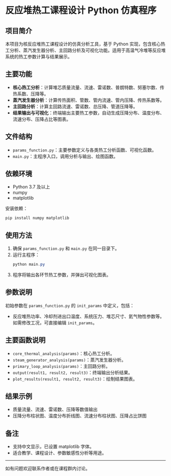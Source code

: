 # 反应堆热工课程设计 Python 仿真程序

## 项目简介
本项目为核反应堆热工课程设计的仿真分析工具，基于 Python 实现，包含核心热工分析、蒸汽发生器分析、主回路分析及可视化功能。适用于高温气冷堆等反应堆系统的热工参数计算与结果展示。

## 主要功能
- **核心热工分析**：计算堆芯质量流量、流速、雷诺数、普朗特数、努塞尔数、传热系数、压降等。
- **蒸汽发生器分析**：计算传热面积、管数、管内流速、管内压降、传热系数等。
- **主回路分析**：计算主回路流速、雷诺数、总压降、管道压降等。
- **结果输出与可视化**：终端输出主要热工参数，自动生成压降分布、温度分布、流速分布、压降占比等图表。

## 文件结构
- `params_function.py`：主要参数定义与各类热工分析函数、可视化函数。
- `main.py`：主程序入口，调用分析与输出、绘图函数。

## 依赖环境
- Python 3.7 及以上
- numpy
- matplotlib

安装依赖：
```powershell
pip install numpy matplotlib
```

## 使用方法
1. 确保 `params_function.py` 和 `main.py` 在同一目录下。
2. 运行主程序：
   ```powershell
   python main.py
   ```
3. 程序将输出各环节热工参数，并弹出可视化图表。

## 参数说明
初始参数在 `params_function.py` 的 `init_params` 中定义，包括：
- 反应堆热功率、冷却剂进出口温度、系统压力、堆芯尺寸、氦气物性参数等。
如需修改工况，可直接编辑 `init_params`。

## 主要函数说明
- `core_thermal_analysis(params)`：核心热工分析。
- `steam_generator_analysis(params)`：蒸汽发生器分析。
- `primary_loop_analysis(params)`：主回路分析。
- `output(result1, result2, result3)`：终端输出分析结果。
- `plot_results(result1, result2, result3)`：绘制结果图表。

## 结果示例
- 质量流量、流速、雷诺数、压降等数值输出
- 压降分布柱状图、温度分布折线图、流速分布柱状图、压降占比饼图

## 备注
- 支持中文显示，已设置 matplotlib 字体。
- 适合教学、课程设计、参数敏感性分析等用途。

---
如有问题欢迎联系作者或在课程群内讨论。
